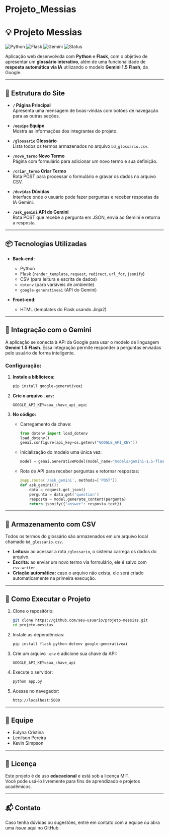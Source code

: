 # Projeto_Messias

# 💡 Projeto Messias

![Python](https://img.shields.io/badge/Python-3.9%20%7C%203.10%20%7C%203.11%20%7C%203.12-blue?utm_source=chatgpt.com)
![Flask](https://img.shields.io/badge/Flask-Web_Framework-black?logo=flask)
![Gemini](https://img.shields.io/badge/Gemini-1.5_Flash-lightgrey?logo=google)
![Status](https://img.shields.io/badge/Status-Em%20desenvolvimento-yellow)

Aplicação web desenvolvida com **Python** e **Flask**, com o objetivo de apresentar um **glossário interativo**, além de uma funcionalidade de **resposta automática via IA** utilizando o modelo **Gemini 1.5 Flash**, da Google.

---

## 📁 Estrutura do Site

- **`/` Página Principal**  
  Apresenta uma mensagem de boas-vindas com botões de navegação para as outras seções.

- **`/equipe` Equipe**  
  Mostra as informações dos integrantes do projeto.

- **`/glossario` Glossário**  
  Lista todos os termos armazenados no arquivo `bd_glossario.csv`.

- **`/novo_termo` Novo Termo**  
  Página com formulário para adicionar um novo termo e sua definição.

- **`/criar_termo` Criar Termo**  
  Rota POST para processar o formulário e gravar os dados no arquivo CSV.

- **`/duvidas` Dúvidas**  
  Interface onde o usuário pode fazer perguntas e receber respostas da IA Gemini.

- **`/ask_gemini` API do Gemini**  
  Rota POST que recebe a pergunta em JSON, envia ao Gemini e retorna a resposta.

---

## 📦 Tecnologias Utilizadas

- **Back-end:**
  - Python
  - Flask (`render_template`, `request`, `redirect`, `url_for`, `jsonify`)
  - CSV (para leitura e escrita de dados)
  - `dotenv` (para variáveis de ambiente)
  - `google-generativeai` (API do Gemini)

- **Front-end:**
  - HTML (templates do Flask usando Jinja2)

---

## 🤖 Integração com o Gemini

A aplicação se conecta à API da Google para usar o modelo de linguagem **Gemini 1.5 Flash**. Essa integração permite responder a perguntas enviadas pelo usuário de forma inteligente.

### Configuração:

1. **Instale a biblioteca:**
   ```bash
   pip install google-generativeai
   ```

2. **Crie o arquivo `.env`:**
   ```
   GOOGLE_API_KEY=sua_chave_api_aqui
   ```

3. **No código:**
   - Carregamento da chave:
     ```python
     from dotenv import load_dotenv
     load_dotenv()
     genai.configure(api_key=os.getenv("GOOGLE_API_KEY"))
     ```

   - Inicialização do modelo uma única vez:
     ```python
     model = genai.GenerativeModel(model_name="models/gemini-1.5-flash")
     ```

   - Rota de API para receber perguntas e retornar respostas:
     ```python
     @app.route('/ask_gemini', methods=['POST'])
     def ask_gemini():
         data = request.get_json()
         pergunta = data.get('question')
         resposta = model.generate_content(pergunta)
         return jsonify({"answer": resposta.text})
     ```

---

## 💾 Armazenamento com CSV

Todos os termos do glossário são armazenados em um arquivo local chamado `bd_glossario.csv`.

- **Leitura:** ao acessar a rota `/glossario`, o sistema carrega os dados do arquivo.
- **Escrita:** ao enviar um novo termo via formulário, ele é salvo com `csv.writer`.
- **Criação automática:** caso o arquivo não exista, ele será criado automaticamente na primeira execução.

---

## 🚀 Como Executar o Projeto

1. Clone o repositório:
   ```bash
   git clone https://github.com/seu-usuario/projeto-messias.git
   cd projeto-messias
   ```

2. Instale as dependências:
   ```bash
   pip install flask python-dotenv google-generativeai
   ```

3. Crie um arquivo `.env` e adicione sua chave da API:
   ```
   GOOGLE_API_KEY=sua_chave_api
   ```

4. Execute o servidor:
   ```bash
   python app.py
   ```

5. Acesse no navegador:
   ```
   http://localhost:5000
   ```

---

## 👥 Equipe

- Eulyna Cristina  
- Lenilson Pereira  
- Kevin Simpson

---

## 📄 Licença

Este projeto é de uso **educacional** e está sob a licença MIT.  
Você pode usá-lo livremente para fins de aprendizado e projetos acadêmicos.

---

## 📬 Contato

Caso tenha dúvidas ou sugestões, entre em contato com a equipe ou abra uma *issue* aqui no GitHub.